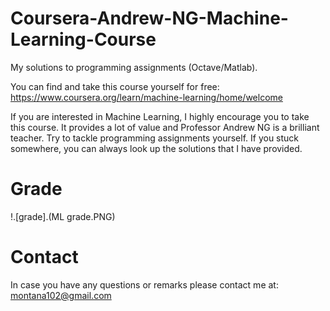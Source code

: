 # Coursera-Andrew-NG-Machine-Learning-Course
My solutions to programming assignments  (Octave/Matlab).

You can find and take this course yourself for free: 
https://www.coursera.org/learn/machine-learning/home/welcome

If you are interested in Machine Learning, I highly encourage you to take this course. It provides a lot of value and Professor Andrew NG is a brilliant teacher. Try to tackle programming assignments yourself. If you stuck somewhere, you can always look up the solutions that I have provided.

# Grade

!.[grade].(ML grade.PNG)

# Contact

In case you have any questions or remarks please contact me at: montana102@gmail.com
